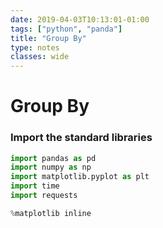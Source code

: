 ```yaml
---
date: 2019-04-03T10:13:01-01:00
tags: ["python", "panda"]
title: "Group By"
type: notes
classes: wide
---
```



# Group By


### Import the standard libraries
```python
import pandas as pd
import numpy as np
import matplotlib.pyplot as plt
import time
import requests

%matplotlib inline
```
